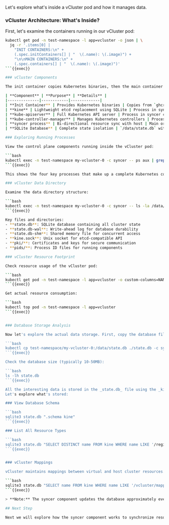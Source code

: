 Let's explore what's inside a vCluster pod and how it manages data.

### vCluster Architecture: What's Inside?

First, let's examine the containers running in our vCluster pod:

```bash
kubectl get pod -n test-namespace -l app=vcluster -o json | \
  jq -r '.items[0] |
    "INIT CONTAINERS:\n" +
    (.spec.initContainers[] | "  \(.name): \(.image)") +
    "\n\nMAIN CONTAINERS:\n" +
    (.spec.containers[] | "  \(.name): \(.image)")'
```{{exec}}

### vCluster Components

The init container copies Kubernetes binaries, then the main container runs all processes:

| **Component** | **Purpose** | **Details** |
|--------------|------------|-------------|
| **Init Container** | Provides Kubernetes binaries | Copies from `ghcr.io/loft-sh/kubernetes` to `/binaries/` |
| **kine** | Lightweight etcd replacement using SQLite | Process in syncer container (PID ~21) |
| **kube-apiserver** | Full Kubernetes API server | Process in syncer container (PID ~30) |
| **kube-controller-manager** | Manages Kubernetes controllers | Process in syncer container (PID ~71) |
| **syncer process** | Bi-directional resource sync with host | Main orchestrator (PID 1) |
| **SQLite Database** | Complete state isolation | `/data/state.db` with WAL |

### Exploring Running Processes

View the control plane components running inside the vCluster pod:

```bash
kubectl exec -n test-namespace my-vcluster-0 -c syncer -- ps aux | grep -E "vcluster|kine|kube-" | grep -v grep | awk '{print NR". "$0"\n"}'
```{{exec}}

This shows the four key processes that make up a complete Kubernetes control plane, all running inside a single container!

### vCluster Data Directory

Examine the data directory structure:

```bash
kubectl exec -n test-namespace my-vcluster-0 -c syncer -- ls -la /data/
```{{exec}}

Key files and directories:
- **state.db**: SQLite database containing all cluster state
- **state.db-wal**: Write-ahead log for database durability
- **state.db-shm**: Shared memory file for concurrent access
- **kine.sock**: Unix socket for etcd-compatible API
- **pki/**: Certificates and keys for secure communication
- **pids/**: Process ID files for running components

### vCluster Resource Footprint

Check resource usage of the vCluster pod:

```bash
kubectl get pod -n test-namespace -l app=vcluster -o custom-columns=NAME:.metadata.name,CPU_REQ:.spec.containers[0].resources.requests.cpu,MEM_REQ:.spec.containers[0].resources.requests.memory,CPU_LIM:.spec.containers[0].resources.limits.cpu,MEM_LIM:.spec.containers[0].resources.limits.memory
```{{exec}}

Get actual resource consumption:

```bash
kubectl top pod -n test-namespace -l app=vcluster
```{{exec}}


### Database Storage Analysis

Now let's explore the actual data storage. First, copy the database file from the _vcluster_ to the current folder.

```bash
kubectl cp test-namespace/my-vcluster-0:/data/state.db ./state.db -c syncer
```{{exec}}

Check the database size (typically 10-50MB):

```bash
ls -lh state.db
```{{exec}}

All the interesting data is stored in the _state.db_ file using the _kine_ table structure.
Let's explore what's stored:

### View Database Schema

```bash
sqlite3 state.db ".schema kine"
```{{exec}}

### List All Resource Types

```bash
sqlite3 state.db "SELECT DISTINCT name FROM kine WHERE name LIKE '/registry/%' ORDER BY name;" | awk -F'/' '{print $3}' | sort -u | head -10
```{{exec}}


### vCluster Mappings

vCluster maintains mappings between virtual and host cluster resources. The syncer keeps track of how resources in the virtual cluster map to their counterparts in the host cluster. For example, a pod named `nginx` in the `default` namespace of the virtual cluster gets mapped to `nginx-x-default-x-my-vcluster` in the host cluster's `test-namespace`.

```bash
sqlite3 state.db "SELECT name FROM kine WHERE name LIKE '/vcluster/mappings/%' LIMIT 10;"
```{{exec}}

> **Note:** The syncer component updates the database approximately every 10 seconds, so recently created resources may take a moment to appear.

## Next Step

Next we will explore how the syncer component works to synchronize resources between virtual and host clusters.
